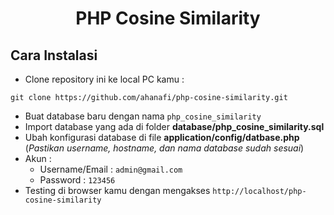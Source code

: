 <h1 align="center">PHP Cosine Similarity</h1>

## Cara Instalasi
- Clone repository ini ke local PC kamu :
```
git clone https://github.com/ahanafi/php-cosine-similarity.git
```
- Buat database baru dengan nama `php_cosine_similarity`
- Import database yang ada di folder **database/php_cosine_similarity.sql**
- Ubah konfigurasi database di file **application/config/datbase.php** (_Pastikan username, hostname, dan nama database sudah sesuai_)
- Akun :
	-	Username/Email : `admin@gmail.com`
	-	Password : `123456`
- Testing di browser kamu dengan mengakses `http://localhost/php-cosine-similarity`